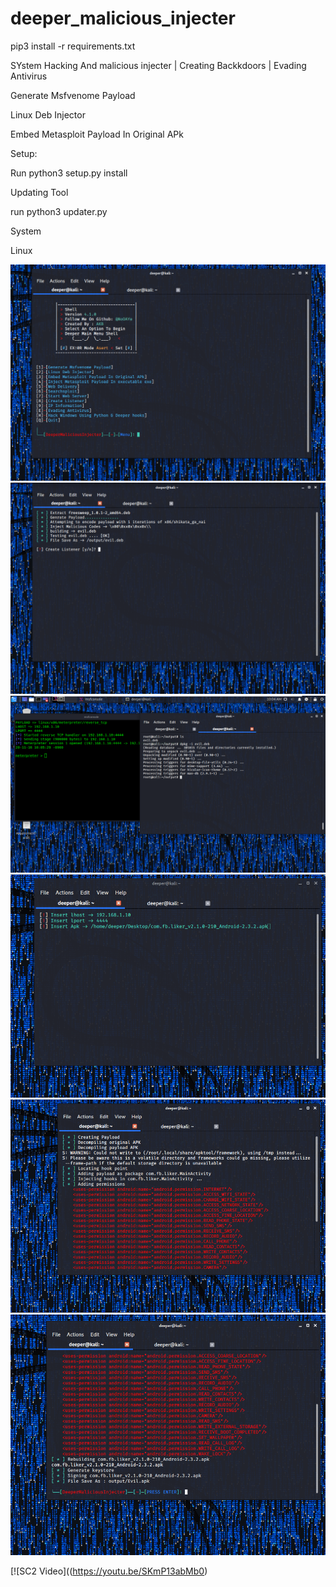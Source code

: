 # deeper_malicious_injecter



pip3 install -r requirements.txt

SYstem Hacking And malicious injecter | Creating Backkdoors | Evading Antivirus

Generate Msfvenome Payload 

Linux Deb Injector 

Embed Metasploit Payload In Original APk 




Setup:

Run python3 setup.py install

Updating Tool 

run python3 updater.py


System

Linux

<img src="screen/s7.png">   
<img src="screen/s2.png">
<img src="screen/s3.png">

<img src="screen/s4.png">
<img src="screen/s5.png">
<img src="screen/s6.png">




[![SC2 Video]((https://youtu.be/SKmP13abMb0)





